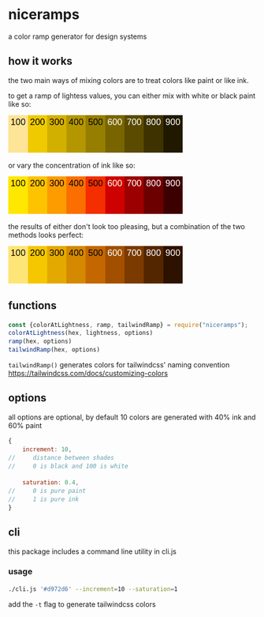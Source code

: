 # niceramps
a color ramp generator for design systems

## how it works

the two main ways of mixing colors are to treat colors like paint or like ink.

to get a ramp of lightess values, you can either mix with white or black paint like so:

![paint](https://raw.githubusercontent.com/MathGeniusJodie/niceramps/main/paint.png)

or vary the concentration of ink like so:

![ink](https://raw.githubusercontent.com/MathGeniusJodie/niceramps/main/ink.png)

the results of either don't look too pleasing, but a combination of the two methods looks perfect:

![mix](https://raw.githubusercontent.com/MathGeniusJodie/niceramps/main/mix.png)

## functions
```js
const {colorAtLightness, ramp, tailwindRamp} = require("niceramps");
colorAtLightness(hex, lightness, options)
ramp(hex, options)
tailwindRamp(hex, options)
```

`tailwindRamp()` generates colors for tailwindcss' naming convention
<https://tailwindcss.com/docs/customizing-colors>


## options

all options are optional, by default 10 colors are generated with 40% ink and 60% paint

```js
{
	increment: 10,
//     distance between shades
//     0 is black and 100 is white

	saturation: 0.4,
//     0 is pure paint
//     1 is pure ink
}
```

## cli

this package includes a command line utility in cli.js
### usage

```sh
./cli.js '#d972d6' --increment=10 --saturation=1
```

add the `-t` flag to generate tailwindcss colors
